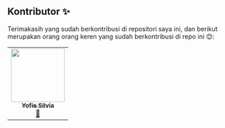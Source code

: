 ## Kontributor ✨

Terimakasih yang sudah berkontribusi di repositori saya ini, dan berikut merupakan orang orang keren yang sudah berkontribusi di repo ini 😊:

<table>
  <tr>
    <td align="center"><a href="https://github.com/Henr3/"><img src="https://avatars0.githubusercontent.com/u/72328058?s=460&v=4" width="120px;" alt=""/><br /><sub><b>Yofie Silvia</b></sub></a><br /><a href="#maintenance-Henr3" title="Maintenance">🚧</a></td>
